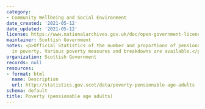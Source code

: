 ```yaml
---
category:
- Community Wellbeing and Social Environment
date_created: '2021-05-12'
date_updated: '2021-05-12'
license: https://www.nationalarchives.gov.uk/doc/open-government-licence/version/3/
maintainer: Scottish Government
notes: <p>Official Statistics of the number and proportions of pensionable age adults
  in poverty. Various poverty measures and breakdowns are available.</p>
organization: Scottish Government
records: null
resources:
- format: html
  name: Description
  url: http://statistics.gov.scot/data/poverty-pensionable-age-adults
schema: default
title: Poverty (pensionable age adults)
---
```

